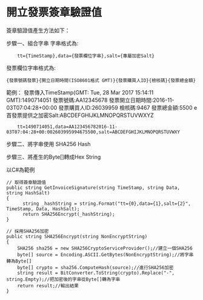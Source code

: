# 開立發票簽章驗證值

簽章驗證值產生方法如下：

步驟一、組合字串
字串格式為:
```
    tt={TimeStamp},data={發票欄位字串},salt={專屬加密Salt}
```
發票欄位字串格式為:
```
{發票號碼發票}{開立日期時間(ISO8601格式 GMT)}{發票購買人ID}{檢核碼}{發票總金額}
```

範例：
發票傳入TimeStamp(GMT: Tue, 28 Mar 2017 15:14:11 GMT):1490714051
發票號碼:AA12345678
發票開立日期時間:2016-11-03T07:04:28+00:00
發票購買人ID:26039959
檢核碼:9467
發票總金額:5500
e首發票提供之加密Salt:ABCDEFGHIJKLMNOPQRSTUVWXYZ

```
    tt=1490714051,data=AA123456782016-11-03T07:04:28+00:002603995994675500,salt=ABCDEFGHIJKLMNOPQRSTUVWXY
```

步驟二、將字串使用 SHA256 Hash

步驟三、將產生的Byte[]轉成Hex String







以C#為範例
```cshap
// 取得簽章驗證值
public string GetInvoiceSignature(string TimeStamp, string Data, string HashSalt)
{
      string _hashString = string.Format("tt={0},data={1},salt={2}", TimeStamp, Data, HashSalt);
      return SHA256Encrypt(_hashString);
}

// 採用SHA256加密
public string SHA256Encrypt(string NonEncryptString)
{
    SHA256 sha256 = new SHA256CryptoServiceProvider();//建立一個SHA256
    byte[] source = Encoding.ASCII.GetBytes(NonEncryptString);//將字串轉為Byte[]
    byte[] crypto = sha256.ComputeHash(source);//進行SHA256加密
    string result = BitConverter.ToString(crypto).Replace("-", string.Empty);//把加密後的字串從Byte[]轉為字串
    return result;//輸出結果
}
```

